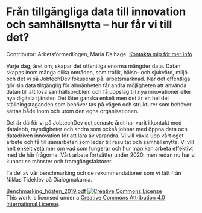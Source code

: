 # Från tillgängliga data till innovation och samhällsnytta – hur får vi till det? #  

Contributor: Arbetsförmedlingen, Maria Dalhage.  [Kontakta mig för mer info](maria.dalhage@arbetsformedlingen.se) 

Varje dag, året om, skapar det offentliga enorma mängder data. Datan skapas inom många olika områden, som trafik, hälso- och sjukvård, miljö och det vi på JobtechDev fokuserar på: arbetsmarknad. När det offentliga gör sin data tillgänglig för allmänheten får andra möjligheten att använda datan till att lösa samhällsproblem och få uppslag till nya innovationer eller nya digitala tjänster. Det låter ganska enkelt men det är en hel del ställningstaganden som behöver tas på vägen och strukturer som behöver sättas både inom och utom den egna organisationen.   
 
Det är därför vi på JobtechDev det senaste året har varit i kontakt med datalabb, myndigheter och andra som också jobbar med öppna data och datadriven innovation för att lära av varandra. Vi vill växla upp vårt eget arbete och få till samarbeten som leder till resultat och samhällsnytta. Vi vill helt enkelt veta mer om vad som fungerar och hur man kan arbeta effektivt med de här frågorna. Vårt arbete fortsätter under 2020, men redan nu har vi kunnat se mönster och framgångsfaktorer.  
  
Ta del av vår benchmarking och de rekommendationer som vi fått från Niklas Tideklev på Dialogmakarna.   



[Benchmarking_hösten_2019.pdf](uploads/8c61c47488d012bd9d320415380fca99/Benchmarking_hösten_2019.pdf) <a rel="license" href="http://creativecommons.org/licenses/by/4.0/"><img alt="Creative Commons License" style="border-width:0" src="https://i.creativecommons.org/l/by/4.0/88x31.png" /></a><br />This work is licensed under a <a rel="license" href="http://creativecommons.org/licenses/by/4.0/">Creative Commons Attribution 4.0 International License</a>.

